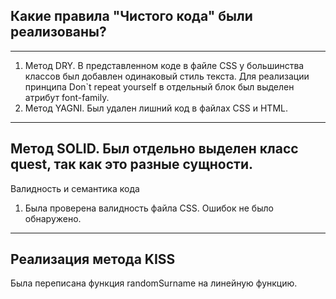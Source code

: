## Какие правила "Чистого кода" были реализованы?
_____
1. Метод DRY. В представленном коде в файле CSS у большинства классов был добавлен одинаковый стиль текста. Для реализации принципа Don`t repeat yourself в отдельный блок был выделен атрибут font-family.
2. Метод YAGNI. Был удален лишний код в файлах CSS и HTML.
_____
## Метод SOLID. Был отдельно выделен класс quest, так как это разные сущности.
Валидность и семантика кода
1. Была проверена валидность файла CSS. Ошибок не было обнаружено.
_____
## Реализация метода KISS
Была переписана функция randomSurname на линейную функцию.